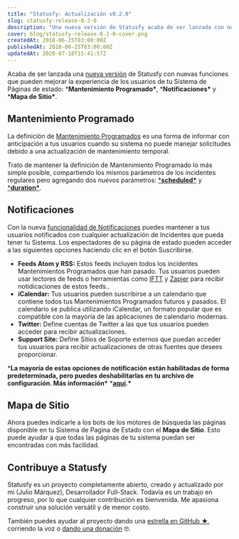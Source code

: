 ```yaml
---
title: "Statusfy: Actualización v0.2.0"
slug: statusfy-release-0-2-0
description: "Una nueva versión de Statusfy acaba de ser lanzada con nuevas funciones que pueden mejorar la experiencia de los usuarios/clientes de tu Sistema de Páginas de estado: Mantenimiento Programado, Notificaciones y Mapa de Sitio."
cover: blog/statusfy-release-0-2-0-cover.png
createdAt: 2018-06-25T03:00:00Z
publishedAt: 2018-06-25T03:00:00Z
updatedAt: 2020-07-18T15:41:57Z
---
```



Acaba de ser lanzada una [nueva versión](https://github.com/juliomrqz/statusfy/releases/tag/v0.2.0) de Statusfy con nuevas funciones que pueden mejorar la experiencia de los usuarios de tu Sistema de Páginas de estado: ***Mantenimiento Programado\***, ***Notificaciones\*** y ***Mapa de Sitio\***.

## Mantenimiento Programado

<blog-image src="blog/statusfy-release-0-2-0-scheduled-maintenance-es.png" width="2306" height="985" alt="Statusfy - Mantenimiento Programado"></blog-image>

La definición de [Mantenimiento Programados](https://docs.statusfy.co/es/guide/incidents.html#mantenimiento-programado) es una forma de informar con anticipación a tus usuarios cuando su sistema no puede manejar solicitudes debido a una actualización de mantenimiento temporal.

Trato de mantener la definición de Mantenimiento Programado lo más simple posible, compartiendo los mismos parámetros de los incidentes regulares pero agregando dos nuevos parámetros: [***scheduled\***](https://docs.statusfy.co/es/guide/incidents.html#mantenimiento-programado) y [***duration\***](https://docs.statusfy.co/es/guide/incidents.html#mantenimiento-programado).

## Notificaciones

Con la nueva [funcionalidad de Notificaciones](https://docs.statusfy.co/es/guide/notifications.html) puedes mantener a tus usuarios notificados con cualquier actualización de Incidentes que pueda tener tu Sistema. Los espectadores de su página de estado pueden acceder a las siguientes opciones haciendo clic en el botón Suscribirse.

- **Feeds Atom y RSS:** Estos feeds incluyen todos los incidentes Mantenimientos Programados que han pasado. Tus usuarios pueden usar lectores de feeds o herramientas como [IFTT](https://ifttt.com/feed) y [Zapier](https://zapier.com/apps/rss/integrations) para recibir notidicaciones de estos feeds..
- **iCalendar:** Tus usuarios pueden suscribirse a un calendario que contiene todos tus Mantenimientos Programados futuros y pasados. El calendario se publica utilizando iCalendar, un formato popular que es compatible con la mayoría de las aplicaciones de calendario modernas.
- **Twitter:** Define cuentas de Twitter a las que tus usuarios pueden acceder para recibir actualizaciones.
- **Support Site:** Define Sitios de Soporte externos que puedan acceder tus usuarios para recibir actualizaciones de otras fuentes que desees proporcionar.

***La mayoría de estas opciones de notificación están habilitadas de forma predeterminada, pero puedes deshabilitarlas en tu archivo de configuración. Más información\*** ***[aquí](https://docs.statusfy.co/es/config/#notifications).\***

## Mapa de Sitio

Ahora puedes indicarle a los bots de los motores de búsqueda las páginas disponible en tu Sistema de Pagina de Estado con el **Mapa de Sitio**. Esto puede ayudar a que todas las páginas de tu sistema puedan ser encontradas con más facilidad.

## Contribuye a Statusfy

Statusfy es un proyecto completamente abierto, creado y actualizado por mí (Julio Márquez), Desarrollador Full-Stack. Todavía es un trabajo en progreso, por lo que cualquier contribución es bienvenida. Me apasiona construir una solución versátil y de menor costo.

También puedes ayudar al proyecto dando una [estrella en GitHub ★](https://github.com/juliomrqz/statusfy), corriendo la voz o [dando una donación](https://statusfy.co/es/support#sponsoring) 🤓.